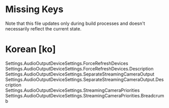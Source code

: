 # Missing Keys
Note that this file updates only during build processes and doesn't necessarily reflect the current state.

# Korean [ko]
Settings.AudioOutputDeviceSettings.ForceRefreshDevices  
Settings.AudioOutputDeviceSettings.ForceRefreshDevices.Description  
Settings.AudioOutputDeviceSettings.SeparateStreamingCameraOutput  
Settings.AudioOutputDeviceSettings.SeparateStreamingCameraOutput.Description  
Settings.AudioOutputDeviceSettings.StreamingCameraPriorities  
Settings.AudioOutputDeviceSettings.StreamingCameraPriorities.Breadcrumb  

